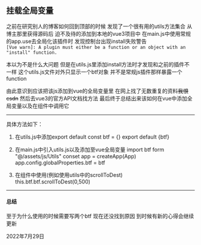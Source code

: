 <!-- 本篇说明如何挂载全局变量并使用 -->
## 挂载全局变量

之前在研究别人的博客如何回到顶部的时候  发现了一个很有用的utils方法集合  从博主那里获得源码后  迫不及待的添加到本地的vue3项目中  在main.js中使用常规的app.use去全局化该插件时  发现控制台出现install失败警告  
``[Vue warn]: A plugin must either be a function or an object with an "install" function.``

本以为不是什么大问题  但是在utils.js里添加install方法时才发现和之前的插件不一样  这个utils.js文件对外只显示一个btf对象  并不是常规js插件那样暴露一个function  

由此意识到应该把该js添加到vue的全局变量里  在网上找了无数重复的资料~~我恨csdn~~  然后去vue3的官方API文档找方法  最后终于总结出来该如何在vue中添加全局变量以及在组件中调用它  

***
具体方法如下：
1. 在utils.js中添加export default
    const btf = {}
    export default {btf}

2. 在main.js中引入utils.js以及添加至vue全局变量
    import btf form "@/assets/js/Utils"
    conset app = createApp(App)
    app.config.globalProperties.btf = btf

3. 在组件中使用(例如使用utils中的scrollToDest)
    this.btf.btf.scrollToDest(0,500)

***
#### 总结
至于为什么使用的时候需要写两个btf  现在还没找到原因  到时候有新的心得会继续更新

2022年7月29日